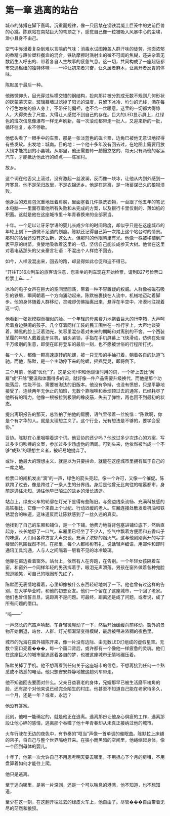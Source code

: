 # 第一章 逃离的站台

城市的脉搏在脚下轰鸣，沉重而规律，像一只囚禁在钢铁混凝土巨笼中的史前巨兽的心跳。陈默站在南站巨大的穹顶之下，感觉自己像一粒被吸入风暴中心的尘埃，渺小且身不由己。

空气中弥漫着复杂到难以言喻的气味：消毒水试图掩盖人群汗味的徒劳，泡面浓郁的香精与廉价塑料餐盒的混合，铁轨摩擦时溅射出的微不可闻的焦糊，还夹杂着无数陌生人呼出的、带着各自人生故事的疲惫气息。这一切，共同构成了一座超级都市交通枢纽的独特体味——一种让初来者兴奋，让久居者麻木，让离开者反胃的体味。

陈默属于最后一种。

他微微仰头，目光穿过纵横交错的钢结构，投向那片被分割成无数不规则几何形状的灰蒙蒙天空。玻璃幕墙过滤掉了阳光的温度，只留下冰冷、均匀的光线，洒在每个行色匆匆的旅人身上，不带任何偏袒，也不含一丝暖意。这里的一切都大得惊人，大得失去了尺度，大得让人感觉不到自己的存在。巨大的LED显示屏上，红绿色的班次信息像瀑布一样无声刷新，每一次滚动都带走一批人，又迎来新的一批，循环往复，永不停歇。

他低头看了一眼手中的车票，那是一张淡蓝色的磁卡票，边角已被他无意识地捏得有些发软。出发地：城南。目的地：一个他十多年没有回去过，在地图上需要用放大镜才能找到的小县城。从那里，他还需要转一趟慢悠悠的、每天只有两班的客运汽车，才能抵达他此行的终点——陈家村。

故乡。

这个词在他舌尖上滚过，没有激起一丝波澜，反而像一块冰，让他从内到外感到一阵寒意。他不是荣归故里，不是衣锦还乡。他是在逃离，是一场蓄谋已久的狼狈溃败。

他身后的双肩包沉重地压着肩膀，里面塞着几件换洗衣物，一台跟了他五年的笔记本电脑——里面存着他所有失败和未完成的方案，以及银行卡里仅剩的、薄如纸的积蓄。这就是他在这座城市里十年青春换来的全部家当。

十年。一个足以让牙牙学语的婴儿长成少年的时间跨度，却似乎只是在这座城市的年轮上刻下一道微不足道的划痕。陈默还记得自己第一次踏上这个站台时的情景。那时的站台还没有这么新，这么大，但那时的他眼睛里有光。他像一株被移植到广袤平原的树苗，贪婪地吸收着这里的一切，坚信自己能长成参天大树。他曾在这里对着电话那头的父亲豪言壮语：不混出个人样绝不回去。

如今，人样没混出来，回去的路，却显得如此仓促和迫不得已。

“开往T316次列车的旅客请注意，您乘坐的列车现在开始检票，请到B27号检票口检票上车……”

冰冷的电子女声在巨大的空间里回荡，带着一种不容置疑的权威。人群像被磁石吸引的铁屑，瞬间朝着一个方向涌动起来。陈默被裹挟在人流中，机械地迈动着脚步。他的身体随着人群移动，灵魂却仿佛抽离出来，悬浮在半空中，冷漠地注视着这一切。

他看到一张张模糊而相似的脸。一个年轻的母亲费力地拖着巨大的行李箱，大声呵斥着身边哭闹的孩子。几个穿着同样工装的民工围坐在一堆行李上，大声地谈笑着，黝黑的脸上泛着油光，笑容里混杂着对未来的期盼和对离别的不舍。一个西装革履的年轻人戴着蓝牙耳机，眉头紧锁，手指在手机屏幕上飞快滑动，仿佛在处理千万级别的生意，即使在即将登车的最后一刻，也不愿被世俗的行程所打扰。

每一个人，都像一颗高速旋转的陀螺，被一只无形的手抽打着，朝着各自的轨道飞驰。而他，陈默，是一个主动停下来的陀螺，摇摇晃晃，即将倒下。

三个月前，他被“优化”了。这是公司HR和他谈话时用的词，一个听上去比“解雇”或“开除”要温和体面得多的词。就好像一件产品需要升级换代，而他是那个功能落后、性能不佳、需要被淘汰的旧版本。他没有争辩，也没有愤怒，只是平静地接受了。连续两年无休止的加班，无数个靠咖啡和香烟顶过去的通宵，已经耗尽了他所有的精力。他像一根被拉到极限的橡皮筋，失去了弹性，再也回不到最初的状态。

提出离职报告的那天，总监拍了拍他的肩膀，语气里带着一丝惋惜：“陈默啊，你是个有才华的人。就是太理想主义了。这个行业，光有想法是不够的，要学会妥协。”

妥协。陈默在心里咀嚼着这个词。他妥协的还少吗？他改过多少次违心的方案，写过多少句吹捧的文案，参加过多少场虚伪的酒局。可到头来，他依然被当成一个不够“成熟”的理想主义者，被轻易地抛弃了。

或许，他最大的理想主义，就是以为只要拼命，就能在这座城市里拥有属于自己的一席之地。

检票口的闸机发出“滴”的一声，绿色的箭头亮起，像一个许可，又像一个催促。陈默跨了过去，像是跨过了一条人生的分界线。身后是他曾无比向往的喧嚣都市，身前是通往未知、通往他早已陌生的故乡的漫长旅途。

站台上，绿皮火车的轮廓在灯光下显得有些陈旧。与旁边线条流畅、充满科技感的高铁相比，它像一个来自上个世纪、行动迟缓的老人。车厢连接处散发着机油和铁锈混合的味道，这味道反而让陈默感到了一丝久违的真实。

他找到了自己的车厢和铺位，是一个下铺。他费力地将背包塞进铺位底下，然后直起身，长长地舒了一口气。车厢里已经坐了不少人，空气中飘着方便面和五香瓜子的味道，人们用各种方言大声交谈，充满了浓郁的烟火气。这与他刚刚离开的写字楼里的氛围截然不同。在那里，每个人都彬彬有礼，说话轻声细语，用邮件和即时通讯工具沟通，人与人之间隔着一层看不见的冰冷玻璃。

他靠在窗边看着窗外。站台上，依然有人在奔跑，在告别。一个年轻女孩隔着车窗，和窗外一个同样年轻的男孩挥着手，眼泪无声滑落。男孩在窗外做着各种鬼脸想逗她笑，可自己的眼圈却先红了。

陈默面无表情地看着，心里却像被什么东西轻轻地刺了一下。他也曾有过这样的告别，在大学毕业时，和他的初恋女友。他们一个留在了这座城市，一个回了老家。他们也曾信誓旦旦，说距离不是问题。可最终，距离还是成了问题，或者说，成了所有问题的借口。

“呜——”

一声悠长的汽笛声响起，车身轻微晃动了一下，然后开始缓缓向前移动。窗外的景物开始倒退，站台、人群、灯光都渐渐变得模糊，最后被甩进浓稠的夜色里。

城市的光海在窗外铺陈开来，像一片没有边际、由无数LED灯组成的虚假星空。无数个窗口亮着���，每一个窗口背后，或许都有一个像他一样疲惫的灵魂。他们在这座巨大的城市里追逐着各自的梦，也被这座城市无情地碾压着。

陈默关掉了手机。他不想再看到任何关于这座城市的信息，不想再接到任何一个熟悉或不熟悉的电话。他只想安安静静地被这趟列车带走。

他不知道回去要面对什么。父亲日益衰老的身体，兄嫂那早已被生活磨平棱角的脸，还有那个对他来说已经完全陌生的村庄。他甚至不知道自己能在老家待多久，一个月，还是一年？或者，永远？

他没有答案。

此刻，他唯一能确定的，就是他正在逃离。逃离那份让他身心俱疲的工作，逃离那段让他心碎的感情，逃离那个吞噬了他十年青春却从未真正接纳过他的城市。

火车行驶在无边的夜色中，有节奏的“哐当”声像一首单调的催眠曲。陈默拉上床铺的帘子，将自己与整个世界隔绝开来。在狭小而黑暗的空间里，他蜷缩起身体，像一个回到母体的婴儿。

十年了，他第一次允许自己不用思考明天要去哪里，不用担心下个月的房租，不用盘算着如何才能往上爬。

他只是逃离。

至于逃向哪里，是另一片深渊，还是一个可以喘息的港湾，他不知道，也不想知道。

至少在这一刻，在这趟开往过去的绿皮火车上，他自由了。尽管���自由带着无尽的茫然和狼狈。